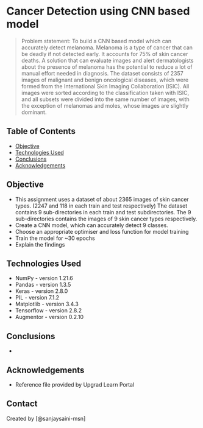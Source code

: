# Cancer Detection using CNN based model
> Problem statement: To build a CNN based model which can accurately detect melanoma. Melanoma is a type of cancer that can be deadly if not detected early. It accounts for 75% of skin cancer deaths. A solution that can evaluate images and alert dermatologists about the presence of melanoma has the potential to reduce a lot of manual effort needed in diagnosis.
The dataset consists of 2357 images of malignant and benign oncological diseases, which were formed from the International Skin Imaging Collaboration (ISIC). All images were sorted according to the classification taken with ISIC, and all subsets were divided into the same number of images, with the exception of melanomas and moles, whose images are slightly dominant.


## Table of Contents
* [Objective](#objective)
* [Technologies Used](#technologies-used)
* [Conclusions](#conclusions)
* [Acknowledgements](#acknowledgements)


## Objective
- This assignment uses a dataset of about 2365 images of skin cancer types. (2247 and 118 in each train and test respectively) The dataset contains 9 sub-directories in each train and test subdirectories. The 9 sub-directories contains the images of 9 skin cancer types respectively.
- Create a CNN model, which can accurately detect 9 classes.
- Choose an appropriate optimiser and loss function for model training
- Train the model for ~30 epochs
- Explain the findings

<!-- You don't have to answer all the questions - just the ones relevant to your project. -->

## Technologies Used
- NumPy - version 1.21.6
- Pandas - version 1.3.5
- Keras - version 2.8.0
- PIL - version 7.1.2
- Matplotlib - version 3.4.3
- Tensorflow - version 2.8.2
- Augmentor - version 0.2.10

## Conclusions
-

## Acknowledgements
- Reference file provided by Upgrad Learn Portal

## Contact
Created by [@sanjaysaini-msn]
